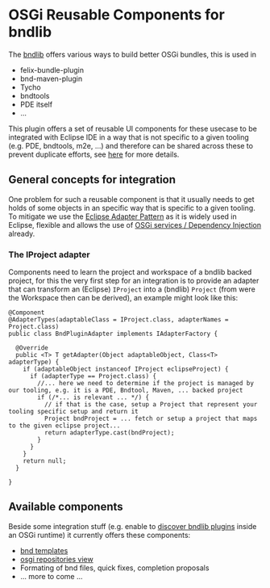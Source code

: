 # OSGi Reusable Components for bndlib

The [bndlib](https://github.com/bndtools/bnd) offers various ways to build better OSGi bundles, this is used in

- felix-bundle-plugin
- bnd-maven-plugin
- Tycho
-  bndtools
- PDE itself
- ...

This plugin offers a set of reusable UI components for these usecase to be integrated with Eclipse IDE in a way that is not specific to a given tooling (e.g. PDE, bndtools, m2e, ...)
and therefore can be shared across these to prevent duplicate efforts, see [here](https://bnd.discourse.group/t/announcement-bnd-and-pde-cooperation/372) for more details.

## General concepts for integration

One problem for such a reusable component is that it usually needs to get holds of some objects in an specific way that is specific to a given tooling.
To mitigate we use the [Eclipse Adapter Pattern](https://www.eclipse.org/articles/Article-Adapters/) as it is widely used in Eclipse, flexible and allows
the use of [OSGi services / Dependency Injection](https://eclipse.dev/eclipse/news/4.18/platform_isv.php#dialog-adapterfactory-as-service) already.

### The IProject adapter

Components need to learn the project and workspace of a bndlib backed project, for this the very first step for an integration is to provide an adapter that can
transform an (Eclipse) `IProject` into a (bndlib) `Project` (from were the Workspace then can be derived), an example might look like this:

```
@Component
@AdapterTypes(adaptableClass = IProject.class, adapterNames = Project.class)
public class BndPluginAdapter implements IAdapterFactory {

  @Override
  public <T> T getAdapter(Object adaptableObject, Class<T> adapterType) {
    if (adaptableObject instanceof IProject eclipseProject) {
      if (adapterType == Project.class) {
        //... here we need to determine if the project is managed by our tooling, e.g. it is a PDE, Bndtool, Maven, ... backed project
        if (/*... is relevant ... */) {
          // if that is the case, setup a Project that represent your tooling specific setup and return it
          Project bndProject = ... fetch or setup a project that maps to the given eclipse project...
          return adapterType.cast(bndProject);
        }
      }
    }
    return null;
  }

}
```

## Available components

Beside some integration stuff (e.g. enable to [discover bndlib plugins](https://github.com/eclipse-pde/eclipse.pde/blob/master/ui/org.eclipse.pde.bnd.ui/src/org/eclipse/pde/bnd/ui/internal/Auxiliary.java) inside an OSGi runtime)
it currently offers these components:

- [bnd templates](https://eclipse.dev/eclipse/news/4.31/pde.php#bndtemplates)
- [osgi repositories view](https://eclipse.dev/eclipse/news/4.32/pde.php#osgirepositories)
- Formating of bnd files, quick fixes, completion proposals
- ... more to come ...